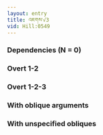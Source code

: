 ```yaml
---
layout: entry
title: འཇགས་√3
vid: Hill:0549
---
```

### Dependencies (N = 0)


### Overt 1-2


### Overt 1-2-3


### With oblique arguments


### With unspecified obliques

